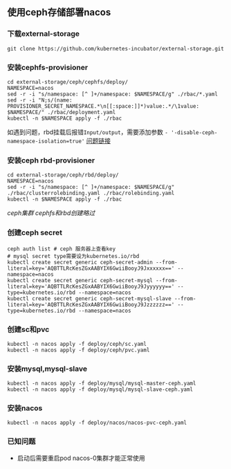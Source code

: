 ## 使用ceph存储部署nacos

### 下载external-storage
```shell
git clone https://github.com/kubernetes-incubator/external-storage.git
```

### 安装cephfs-provisioner
```shell
cd external-storage/ceph/cephfs/deploy/
NAMESPACE=nacos
sed -r -i "s/namespace: [^ ]+/namespace: $NAMESPACE/g" ./rbac/*.yaml
sed -r -i "N;s/(name: PROVISIONER_SECRET_NAMESPACE.*\n[[:space:]]*)value:.*/\1value: $NAMESPACE/" ./rbac/deployment.yaml
kubectl -n $NAMESPACE apply -f ./rbac
```

如遇到问题，rbd挂载后报错`Input/output`，需要添加参数 `- '-disable-ceph-namespace-isolation=true'`
[问题链接](https://github.com/kubernetes-incubator/external-storage/issues/345#issuecomment-414892515)

### 安装ceph rbd-provisioner
```shell
cd external-storage/ceph/rbd/deploy/
NAMESPACE=nacos
sed -r -i "s/namespace: [^ ]+/namespace: $NAMESPACE/g" ./rbac/clusterrolebinding.yaml ./rbac/rolebinding.yaml
kubectl -n $NAMESPACE apply -f ./rbac
```

*ceph集群 cephfs和rbd创建略过*

### 创建ceph secret
```shell
ceph auth list # ceph 服务器上查看key
# mysql secret type需要设为kubernetes.io/rbd
kubectl create secret generic ceph-secret-admin --from-literal=key='AQBTTLRcKesZGxAABYIX6GwiiBooyJ9Jxxxxxx==' --namespace=nacos
kubectl create secret generic ceph-secret-mysql --from-literal=key='AQBTTLRcKesZGxAABYIX6GwiiBooyJ9Jyyyyyy==' --type=kubernetes.io/rbd --namespace=nacos
kubectl create secret generic ceph-secret-mysql-slave --from-literal=key='AQBTTLRcKesZGxAABYIX6GwiiBooyJ9Jzzzzzz==' --type=kubernetes.io/rbd --namespace=nacos
```

### 创建sc和pvc
```shell
kubectl -n nacos apply -f deploy/ceph/sc.yaml
kubectl -n nacos apply -f deploy/ceph/pvc.yaml
```

### 安装mysql,mysql-slave
```shell
kubectl -n nacos apply -f deploy/mysql/mysql-master-ceph.yaml
kubectl -n nacos apply -f deploy/mysql/mysql-slave-ceph.yaml
```

### 安装nacos
```shell
kubectl -n nacos apply -f deploy/nacos/nacos-pvc-ceph.yaml
```

### 已知问题
  - 启动后需要重启pod nacos-0集群才能正常使用
